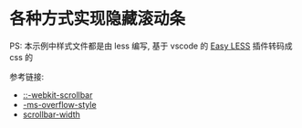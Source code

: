# 各种方式实现隐藏滚动条

PS: 本示例中样式文件都是由 less 编写, 基于 vscode 的 [Easy LESS](https://marketplace.visualstudio.com/items?itemName=mrcrowl.easy-less) 插件转码成 css 的

参考链接:

- [::-webkit-scrollbar](https://developer.mozilla.org/en-US/docs/Web/CSS/::-webkit-scrollbar)
- [-ms-overflow-style](https://developer.mozilla.org/en-US/docs/Web/CSS/-ms-overflow-style)
- [scrollbar-width](https://developer.mozilla.org/en-US/docs/Web/CSS/scrollbar-width)
